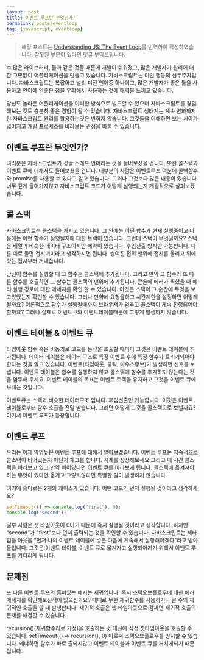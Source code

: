 ```yaml
---
layout: post
title: 이벤트 루프란 무엇인가?
permalink: posts/eventloop
tag: [javascript, eventloop]
---
```


> 해당 포스트는 [Understanding JS: The Event Loop](https://hackernoon.com/understanding-js-the-event-loop-959beae3ac40)를 번역하여 작성하였습니다. 잘못된 부분이 있다면 댓글 부탁드립니다.

수 많은 라이브러리, 툴과 같은 것들 때문에 개발이 쉬워졌고, 많은 개발자가 원리에 대한 고민없이 어플리케이션을 만들고 있습니다. 자바스크립트는 이런 행동의 선두주자입니다. 자바스크립트는 복잡하고 널리 퍼진 언어중 하나이고, 많은 개발자가 좋은 툴을 사용하고 언어에 안좋은 점을 우회해서 사용하는 것에 매력을 느끼고 있습니다.

당신도 놀라운 어플리케이션을 이러한 방식으로 빌드할 수 있으며 자바스크립트를 경험해보는 것도 충분히 좋은 경험이 될 수 있습니다. 자바스크립트 생태계는 계속 변화하지만 자바스크립트 원리를 활용하는것은 변하지 않습니다. 그것들을 이해하면 보는 시야가 넓어지고 개발 프로세스를 바라보는 관점을 바꿀 수 있습니다.

## 이벤트 루프란 무엇인가?

여러분은 자바스크립트가 싱글 스레드 언어라는 것을 들어보셨을 겁니다. 또한 콜스택과 이벤트 큐에 대해서도 들어보셨을 겁니다. 대부분의 사람은 이벤트루프 덕분에 콜백함수와 promise를 사용할 수 있다고 알고 있습니다. 그러나 그것보다 많은 내용이 있습니다. 너무 깊게 들어가지않고 자바스크립트 코드가 어떻게 실행되는지 개괄적으로 살펴보겠습니다.

## 콜 스택

자바스크립트는 콜스택을 가지고 있습니다. 그 안에는 어떤 함수가 현재 실행중이고 다음에는 어떤 함수가 실행될지에 대한 트랙이 있습니다. 그런데 스택이 무엇일까요? 스택은 배열과 비슷한 데이터 구조이지만 제약이 있습니다. 후입선출 방식만 가능합니다. 다른 예로 들면 접시더미라고 생각하시면 됩니다. 쌓여진 접위 맨위에 접시를 올리고 위에있는 접시부터 꺼내씁니다.

당신이 함수를 실행할 때 그 함수는 콜스택에 추가됩니다. 그리고 만약 그 함수가 또 다른 함수를 호출하면 그 함수는 콜스택의 맨위에 추가됩니다. 콘솔에 에러가 찍혔을 때 에러 실행 경로에 대한 메세지를 확인 할 수 있습니다. 이것은 스택이 그 순간에 무엇을 보고있었는지 확인할 수 있습니다. 그러나 만약에 요청을하고 시간제한을 설정하면 어떻게 될까요? 이론적으로 함수가 실행될때까지 브라우저가 멈추고 콜스택이 계속 진행되어야할까요? 그러나 실제로 이벤트큐와 이벤트테이블때문에 그렇게 발생하지 않습니다.

## 이벤트 테이블 & 이벤트 큐

타임아웃 함수 혹은 비동기로 코드를 동작을 호출할 때마다 그것은 이벤트 테이블에 추가됩니다. 데이터 테이블은 데이터 구조로 특정 이벤트 후에 특정 함수가 트리거되어야 한다는 것을 알고 있습니다. 이벤트(타임아웃, 클릭, 마우스무브)가 발생하면 신호를 보냅니다. 이벤트 테이블은 함수를 실행하지 않고 콜스택에 함수를 추가하지 않는다는 것을 염두해 두세요.
이벤트 테이블의 목표는 이벤트 트랙을 유지하고 그것을 이벤트 큐에 보내는 것입니다.

이벤트큐는 스택과 비슷한 데이터구조 입니다. 후입선출만 가능합니다. 이것은 이벤트 테이블로부터 함수 호출을 전달 받습니다. 그러면 어떻게 그것을 콜스택으로 보낼까요? 여기서 이벤트 루프가 등장합니다.

## 이벤트 루프

우리는 이제 악명높은 이벤트 루프에 대해서 알아보겠습니다. 이벤트 루프는 지속적으로 콜스택이 비어있는지 아닌지 체크를 합니다. 시계를 상상해보세요 그리고 매 시간 콜스택을 바라보고 있고 만약 비어있다면 이벤트 큐를 바라보게 됩니다. 콜스택에 옮겨져야하는 무엇이 있다면 옮기고 그렇지않다면 특별한 일이 발생하지 않습니다.

여기에 흥미로운 2개의 케이스가 있습니다. 어떤 코드가 먼저 실행될 것이라고 생각하세요?

```javascript
setTimeout(() => console.log("first"), 0);
console.log("second");
```

일부 사람은 셋 타임아웃이 0이기 때문에 즉시 실행될 것이라고 생각합니다. 하지만 "second"가 "first"보다 먼저 출력되는 것을 확인할 수 있습니다. 자바스크립트는 세타임을 아웃을 "먼저 나의 이벤트 테이블에 넣은 다음에 계속해서 실행해야겠다"라고 받아들입니다. 그것은 이벤트 테이블, 이벤트 큐로 옮겨지고 실행되어지기 위해서 이벤트 루프를 기다리게 됩니다.

## 문제점

또 다른 이벤트 루프의 흥미있는 예시는 재귀입니다. 혹시 스택오브플로우에 대한 에러메세지를 확인해보신적이 있으신가요? 때때로 무한 재귀함수를 사용하거나 큰 수의 재귀적인 호출을 할 때 발생합니다. 재귀적 호출은 셋 타임아웃으로 감싸면 재귀적 호출의 문제를 해결할 수 있습니다.

recursion()(재귀함수라로 가정)을 호출하는 것 대신에 직접 셋타임아웃을 호출할 수 있습니다. setTimeout(() => recursion(), 0) 이로써 스택오브플로우를 방지할 수 있습니다. 왜냐하면 함수가 바로 출되지않고 이벤트 테이블과 이벤트 큐를 거치게되기 때문입니다.
